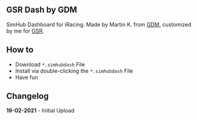 ## GSR Dash by GDM
SimHub Dashboard for iRacing.
Made by Martin K. from [GDM](http://glowingdiscmotorsport.de/), customized by me for [GSR](https://www.germansimracing.de).

How to
------
* Download `*.simhubdash` File
* Install via double-clicking the `*.simhubdash` File
* Have fun

Changelog
------
**19-02-2021** - Initial Upload
